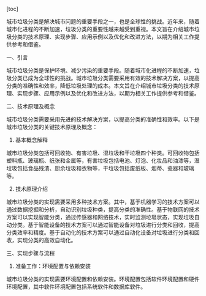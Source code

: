 
[toc]                    
                
                
城市垃圾分类是解决城市问题的重要手段之一，也是全球性的挑战。近年来，随着城市化进程的不断加速，垃圾分类的重要性越来越受到重视。本文旨在介绍城市垃圾分类的技术原理、实现步骤、应用示例以及优化和改进方法，以期为相关工作提供参考和借鉴。

一、引言

城市垃圾分类是保护环境、减少污染的重要手段。随着城市化进程的不断加速，垃圾分类已成为全球性的挑战。城市垃圾分类需要采用有效的技术解决方案，以提高分类的准确性和效率，降低垃圾处理的成本。本文旨在介绍城市垃圾分类的技术原理、实现步骤、应用示例以及优化和改进方法，以期为相关工作提供参考和借鉴。

二、技术原理及概念

城市垃圾分类需要采用先进的技术解决方案，以提高分类的准确性和效率。以下是城市垃圾分类的关键技术原理及概念：

1. 基本概念解释

城市垃圾分类包括可回收物、有害垃圾、湿垃圾和干垃圾四个种类。可回收物包括塑料瓶、玻璃瓶、纸张和金属等，有害垃圾包括电池、灯泡、化妆品和油漆等，湿垃圾包括食品残渣、厨余垃圾和衣物等，干垃圾包括废纸板、烟蒂、瓷器和玻璃等。

2. 技术原理介绍

城市垃圾分类的实现需要采用多种技术方案。其中，基于机器学习的技术方案可以通过数据挖掘和分析，自动识别垃圾种类，提高分类的准确性。基于物联网的技术方案可以实现智能分类，通过传感器和网络技术，实时监测垃圾状态，实现垃圾自动分类。基于智能设备的技术方案可以通过智能设备对垃圾进行分类和回收，提高分类效率和精度。基于自动化的技术方案可以通过自动化设备对垃圾进行分类和回收，实现分类的高效自动化。

三、实现步骤与流程

1. 准备工作：环境配置与依赖安装

城市垃圾分类的实现需要环境配置和依赖安装。环境配置包括软件环境配置和硬件环境配置，其中软件环境配置包括系统软件和数据库软件。

